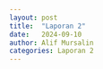 ```yaml
---
layout: post
title:  "Laporan 2"
date:   2024-09-10
author: Alif Mursalin
categories: Laporan 2
---
```


